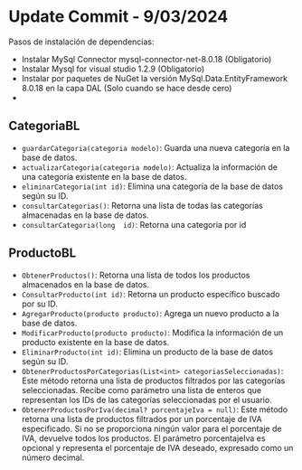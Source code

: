 # Update Commit - 9/03/2024

Pasos de instalación de dependencias:

- Instalar MySql Connector mysql-connector-net-8.0.18 (Obligatorio)
- Instalar Mysql for visual studio 1.2.9 (Obligatorio)
- Instalar por paquetes de NuGet la versión MySql.Data.EntityFramework 8.0.18 en la capa DAL (Solo cuando se hace desde cero)
- 
## CategoriaBL

- `guardarCategoria(categoria modelo)`: Guarda una nueva categoría en la base de datos.
- `actualizarCategoria(categoria modelo)`: Actualiza la información de una categoría existente en la base de datos.
- `eliminarCategoria(int id)`: Elimina una categoría de la base de datos según su ID.
- `consultarCategorias()`: Retorna una lista de todas las categorías almacenadas en la base de datos.
- `consultarCategoria(long  id)`: Retorna una categoria por id

## ProductoBL
- `ObtenerProductos()`: Retorna una lista de todos los productos almacenados en la base de datos.
- `ConsultarProducto(int id)`: Retorna un producto específico buscado por su ID.
- `AgregarProducto(producto producto)`: Agrega un nuevo producto a la base de datos.
- `ModificarProducto(producto producto)`: Modifica la información de un producto existente en la base de datos.
- `EliminarProducto(int id)`: Elimina un producto de la base de datos según su ID.
- `ObtenerProductosPorCategorias(List<int> categoriasSeleccionadas)`: Este método retorna una lista de productos filtrados por las categorías seleccionadas. Recibe como parámetro una lista de enteros que representan los IDs de las categorías seleccionadas por el usuario.
- `ObtenerProductosPorIva(decimal? porcentajeIva = null)`: Este método retorna una lista de productos filtrados por un porcentaje de IVA especificado. Si no se proporciona ningún valor para el porcentaje de IVA, devuelve todos los productos. El parámetro porcentajeIva es opcional y representa el porcentaje de IVA deseado, expresado como un número decimal.


